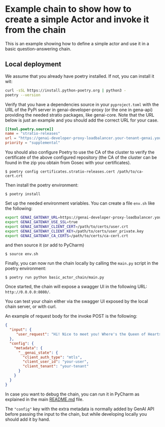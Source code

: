 # Example chain to show how to create a simple Actor and invoke it from the chain

This is an example showing how to define a simple actor and use it in a basic question-answering chain.

## Local deployment

We assume that you already have poetry installed. If not, you can install it wit:
```bash
curl -sSL https://install.python-poetry.org | python3 -
poetry --version
```

Verify that you have a dependencies source in your `pyproject.toml` with the URL of the PyPi server in 
genai-developer-proxy (or the one in gena-api) providing the needed stratio packages, like genai-core. 
Note that the URL below is just an example and you should add the correct URL for your case.
```toml
[[tool.poetry.source]]
name = "stratio-releases"
url = "https://genai-developer-proxy-loadbalancer.your-tenant-genai.yourdomain.com:8080/v1/pypi/simple/"
priority = "supplemental"
```
You should also configure Poetry to use the CA of the cluster to verify the certificate of the
above configured repository (the CA of the cluster can be found in the zip you obtain from Gosec with your
certificates).

```
$ poetry config certificates.stratio-releases.cert /path/to/ca-cert.crt 
```

Then install the poetry environment:
```
$ poetry install
```

Set up the needed environment variables. You can create a file `env.sh` like the following:
```bash
export GENAI_GATEWAY_URL=https://genai-developer-proxy-loadbalancer.your-tenant-genai.yourdomain.com:8080/service/genai-gateway
export GENAI_GATEWAY_USE_SSL=true
export GENAI_GATEWAY_CLIENT_CERT=/path/to/certs/user.crt
export GENAI_GATEWAY_CLIENT_KEY=/path/to/certs/user_private.key
export GENAI_GATEWAY_CA_CERTS=/path/to/certs/ca-cert.crt
```
and then source it (or add to PyCharm)
```
$ source env.sh
```

Finally, you can now run the chain locally by calling the `main.py` script in the poetry environment:
```
$ poetry run python basic_actor_chain/main.py
```

Once started, the chain will expose a swagger UI in the following URL: `http://0.0.0.0:8080/`.

You can test your chain either via the swagger UI exposed by the local chain server, or with curl.

An example of request body for the invoke POST is the following:
```json
{
  "input": {
     "user_request": "Hi! Nice to meet you! Where's the Queen of Hearts?"
  },
  "config": {
    "metadata": {
      "__genai_state": {
        "client_auth_type": "mtls",
        "client_user_id": "your-user",
        "client_tenant": "your-tenant"
      }
    }
  }
}
```

In case you want to debug the chain, you can run it in PyCharm as explained in the main [README.md](../README.md) file.

The `"config"` key with the extra metadata is normally added by GenAI API before passing the input to the chain,
but while developing locally you should add it by hand.